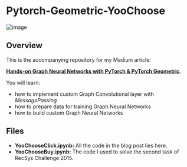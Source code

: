 
# Pytorch-Geometric-YooChoose
![image](https://cdn-images-1.medium.com/max/2400/1*AMTs2MPLKCwOZy4WaKbYTw.png)

## Overview
This is the accompanying repository for my Medium article:

__[Hands-on Graph Neural Networks with PyTorch & PyTorch Geometric](https://medium.com/@huangkh19951228/hands-on-graph-neural-networks-with-pytorch-pytorch-geometric-359487e221a8)__.

You will learn:
* how to implement custom Graph Convolutional layer with _MessagePassing_
* how to prepare data for training Graph Neural Networks
* how to build custom Graph Neural Networks

## Files
* __YooChooseClick.ipynb:__ All the code in the blog post lies here.
* __YooChooseBuy.ipynb:__ The code I used to solve the second task of RecSys Challenge 2015.
